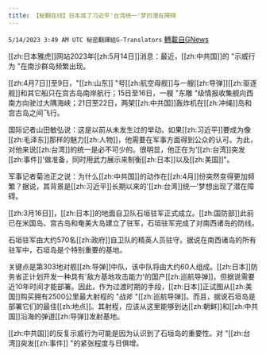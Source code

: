 ```yaml
---
title: 【秘翻在线】日本成了习近平'台湾统一'梦的潜在障碍
---
```

`5/14/2023 3:49 AM UTC 秘密翻譯組G-Translators` [轉載自GNews](https://gnews.org/articles/1298868)

         

[[zh:日本雅虎]]网站2023年[[zh:5月14日]]消息：最近，[[zh:中共国]]的 "示威行为 "在南沙群岛频繁出现。

[[zh:4月7日]]至9日，"[[zh:山东]] "号[[zh:航空母舰]]与一艘[[zh:导弹]][[zh:驱逐舰]]和其它船只在宫古岛南岸航行；15日至16日，一艘 "东雕 "级情报收集舰向西南方向驶过大隅海峡；21日至22日，两架[[zh:中共国]]轰炸机在[[zh:冲绳]]岛和宫古岛之间飞行。

国际记者山田敏弘说：这是以前从未发生过的举动。如果[[zh:习近平]]要成为像[[zh:毛泽东]]那样的魅力[[zh:人物]]，他需要在军事方面得到公众的认可。为此，对他来说[[zh:台湾]]的统一是必不可少的。很明显，他正在为'[[zh:台湾]]突发[[zh:事件]]'做准备，同时用武力展示来制衡[[zh:日本]]以及[[zh:美国]]"。

军事记者菊池正之说：为什么[[zh:中共国]]的动作在[[zh:4月]]份突然变得更加频繁？据说，其背景是[[zh:习近平]]长期以来的'[[zh:台湾]]统一'梦想出现了潜在障碍。

[[zh:3月16日]]，[[zh:日本]]的地面自卫队石垣驻军正式成立。[[zh:国防部]]此前已在米国岛、宫古岛和奄美大岛建立了驻军，石垣驻军完成了对南西诸岛的防线。

石垣驻军由大约570名[[zh:政府]]自卫队的精英人员驻守。据说在南西诸岛的所有驻军中，石垣岛是个特别重要的基地。

关键点是第303地对舰[[zh:导弹]]中队，该中队将由大约60人组成。[[zh:日本]]防务省正计划开发一种具有'敌方基地攻击能力'的国产[[zh:巡航导弹]]，但据说需要近10年时间才能部署。因此，作为过渡时期的手段，[[zh:日本]]正试图从[[zh:美国]]购买拥有2500公里最大射程的 "战斧 "[[zh:巡航导弹]]。而且，据说石垣岛是部署它们的最佳[[zh:地点]]。其射程，应该从这里能够到达[[zh:朝鲜]]和[[zh:中共国]]沿海的弹道[[zh:导弹]]发射基地。

[[zh:中共国]]的反复示威行为可能是因为认识到了石垣岛的重要性。对 "[[zh:台湾]]突发[[zh:事件]] "的紧张程度与日俱增。
